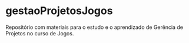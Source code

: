 # gestaoProjetosJogos
Repositório com materiais para o estudo e o aprendizado de Gerência de Projetos no curso de Jogos.
